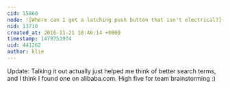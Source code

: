```yaml
---
cid: 15860
node: ![Where can I get a latching push button that isn't electrical?](../notes/klie/11-17-2016/where-can-i-get-a-latching-push-button-that-isn-t-electrical)
nid: 13710
created_at: 2016-11-21 18:46:14 +0000
timestamp: 1479753974
uid: 441262
author: klie
---
```


Update:  Talking it out actually just helped me think of better search terms, and I think I found one on alibaba.com.  High five for team brainstorming :)